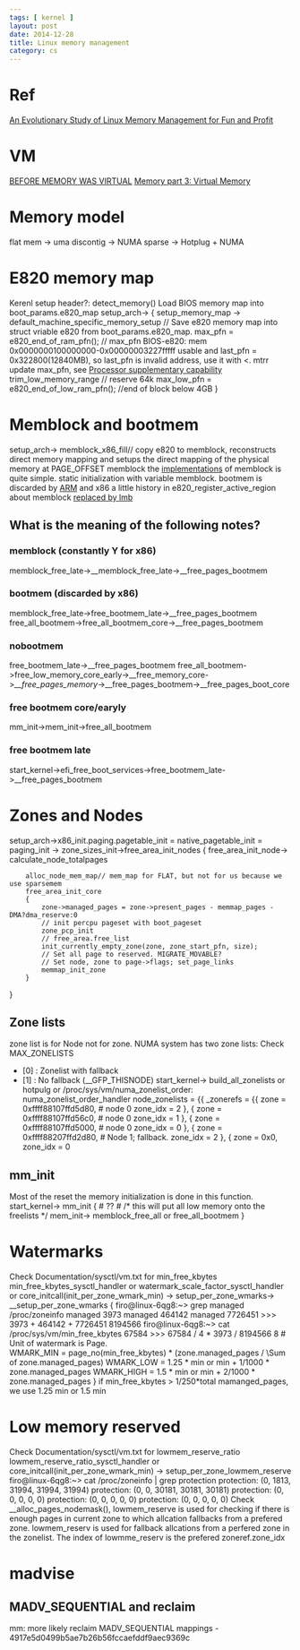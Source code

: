 ```yaml
---
tags: [ kernel ]
layout: post
date: 2014-12-28
title: Linux memory management
category: cs
---
```


# Ref
[An Evolutionary Study of Linux Memory Management for Fun and Profit](https://www.usenix.org/system/files/conference/atc16/atc16_paper-huang.pdf)

# VM
[BEFORE MEMORY WAS VIRTUAL](http://denninginstitute.com/pjd/PUBS/bvm.pdf)
[Memory part 3: Virtual Memory](https://lwn.net/Articles/253361/)

# Memory model
flat mem -> uma
discontig -> NUMA
sparse -> Hotplug + NUMA

# E820 memory map
Kerenl setup header?: detect_memory() Load BIOS memory map into boot_params.e820_map
setup_arch-> 
{
	setup_memory_map -> default_machine_specific_memory_setup // Save e820 memory map into struct vriable e820 from boot_params.e820_map.
	max_pfn = e820_end_of_ram_pfn(); // max_pfn  BIOS-e820: mem 0x0000000100000000-0x00000003227fffff usable and last_pfn = 0x322800(12840MB), so last_pfn is invalid address, use it with <.
	mtrr update max_pfn, see [Processor supplementary capability](https://en.wikipedia.org/wiki/Processor_supplementary_capability)
	trim_low_memory_range // reserve 64k
	max_low_pfn = e820_end_of_low_ram_pfn(); //end of block below 4GB
}

# Memblock and bootmem
setup_arch->
	memblock_x86_fill// copy e820 to memblock, reconstructs direct memory mapping and setups the direct mapping of the physical memory at PAGE_OFFSET
memblock the [implementations](https://0xax.gitbooks.io/linux-insides/content/mm/linux-mm-1.html) of memblock is quite simple. static initialization with variable memblock.
bootmem is discarded by [ARM](https://lkml.org/lkml/2015/12/21/333) and x86
a little history in e820_register_active_region about memblock [replaced by lmb](https://lkml.org/lkml/2010/7/13/68)
## What is the meaning of the following notes?
### memblock (constantly Y for x86)
memblock_free_late->__memblock_free_late->__free_pages_bootmem
### bootmem (discarded by x86)
memblock_free_late->free_bootmem_late->__free_pages_bootmem
free_all_bootmem->free_all_bootmem_core->__free_pages_bootmem
### nobootmem
free_bootmem_late->__free_pages_bootmem
free_all_bootmem->free_low_memory_core_early->__free_memory_core->*__free_pages_memory*->__free_pages_bootmem->__free_pages_boot_core
### free bootmem core/earyly
mm_init->mem_init->free_all_bootmem
### free bootmem late
start_kernel->efi_free_boot_services->free_bootmem_late->__free_pages_bootmem

# Zones and Nodes
setup_arch->x86_init.paging.pagetable_init = native_pagetable_init = paging_init -> zone_sizes_init->free_area_init_nodes
{
	free_area_init_node-> 
		calculate_node_totalpages
		
		alloc_node_mem_map// mem_map for FLAT, but not for us because we use sparsemem
		free_area_init_core
		{
			zone->managed_pages = zone->present_pages - memmap_pages - DMA?dma_reserve:0
			// init percpu pageset with boot_pageset
			zone_pcp_init 
			// free_area.free_list
			init_currently_empty_zone(zone, zone_start_pfn, size);
			// Set all page to reserved. MIGRATE_MOVABLE?
			// Set node, zone to page->flags; set_page_links
			memmap_init_zone 
		}
}
## Zone lists
zone list is for Node not for zone. NUMA system has two zone lists:
Check MAX_ZONELISTS
 * [0]  : Zonelist with fallback
 * [1]  : No fallback (__GFP_THISNODE)
start_kernel->
	build_all_zonelists
or hotpulg or /proc/sys/vm/numa_zonelist_order: numa_zonelist_order_handler
  node_zonelists = {{
      _zonerefs = {{
          zone = 0xffff88107ffd5d80, # node 0
          zone_idx = 2
        }, {
          zone = 0xffff88107ffd56c0, # node 0
          zone_idx = 1
        }, {
          zone = 0xffff88107ffd5000, # node 0
          zone_idx = 0
        }, {
          zone = 0xffff88207ffd2d80, # Node 1; fallback.
          zone_idx = 2
        }, {
          zone = 0x0, 
          zone_idx = 0
## mm_init
Most of the reset the memory initialization is done in this function.
start_kernel->
	mm_init
{
	# ??
	# /* this will put all low memory onto the freelists */
	mem_init-> memblock_free_all or free_all_bootmem
}

# Watermarks
Check Documentation/sysctl/vm.txt for min_free_kbytes
min_free_kbytes_sysctl_handler or watermark_scale_factor_sysctl_handler or
core_initcall(init_per_zone_wmark_min) ->
	setup_per_zone_wmarks-> __setup_per_zone_wmarks
{
	firo@linux-6qg8:~> grep managed /proc/zoneinfo 
		managed  3973
		managed  464142
		managed  7726451
	>>> 3973 + 464142 + 7726451
	8194566
	firo@linux-6qg8:~> cat /proc/sys/vm/min_free_kbytes 
	67584
	>>> 67584 / 4 * 3973 / 8194566
	8
	# Unit of watermark is Page.	
	WMARK_MIN = page_no(min_free_kbytes) * (zone.managed_pages / \Sum of zone.managed_pages)
	WMARK_LOW = 1.25 * min or min + 1/1000 * zone.managed_pages
	WMARK_HIGH = 1.5 * min or min + 2/1000 * zone.managed_pages 
}
if min_free_kbytes > 1/250*total mamanged_pages, we use 1.25 min or 1.5 min

# Low memory reserved
Check Documentation/sysctl/vm.txt for lowmem_reserve_ratio
lowmem_reserve_ratio_sysctl_handler or core_initcall(init_per_zone_wmark_min) ->
	setup_per_zone_lowmem_reserve
firo@linux-6qg8:~> cat /proc/zoneinfo | grep protection
        protection: (0, 1813, 31994, 31994, 31994)
        protection: (0, 0, 30181, 30181, 30181)
        protection: (0, 0, 0, 0, 0)
        protection: (0, 0, 0, 0, 0)
        protection: (0, 0, 0, 0, 0)
Check __alloc_pages_nodemask(), lowmem_reserve is used for checking if there is enough pages in current zone to which allcation fallbacks from a prefered zone.
lowmem_reserv is used for fallback allcations from a perfered zone in the zonelist.
The index of lowmme_reserv is the prefered zoneref.zone_idx

# madvise
## MADV_SEQUENTIAL and reclaim
mm: more likely reclaim MADV_SEQUENTIAL mappings - 4917e5d0499b5ae7b26b56fccaefddf9aec9369c
